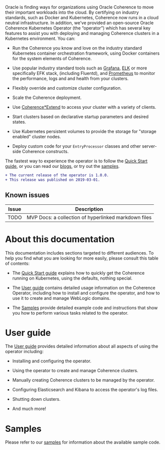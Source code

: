 <!--
Copyright 2018, Oracle Corporation and/or its affiliates.
All rights reserved.  Licensed under the Universal
Permissive License v 1.0 as shown at
http://oss.oracle.com/licenses/upl.

Only edit the top level copy of this file.  Any other
copies of this file, such as /README.md, are for
historical documentation purposes and have been copied into
place by the top level Makefile.
-->

Oracle is finding ways for organizations using Oracle Coherence to move
their important workloads into the cloud. By certifying on industry
standards, such as Docker and Kubernetes, Coherence now runs in a cloud
neutral infrastructure. In addition, we've provided an open-source
Oracle Coherence Kubernetes Operator (the “operator”) which has several
key features to assist you with deploying and managing Coherence
clusters in a Kubernetes environment. You can:

* Run the Coherence you know and love on the industry standard
  Kubernetes container orchestration framework, using Docker containers
  for the system elements of Coherence.

* Use popular industry standard tools such as
  [Grafana](https://grafana.com/),
  [ELK](https://www.elastic.co/elk-stack) or more specifically EFK stack, (including Fluentd), and
  [Prometheus](https://prometheus.io/) to monitor the performance,
  logs and and health from your clusters.

* Flexibly override and customize cluster configuration.

* Scale the Coherence deployment.

* Use
  [Coherence*Extend](https://docs.oracle.com/middleware/12213/coherence/develop-remote-clients/building-your-first-extend-application.htm#COHCG5033)
  to access your cluster with a variety of clients.

* Start clusters based on declarative startup parameters and desired
  states.

* Use Kubernetes persistent volumes to provide the storage for "storage
enabled" cluster nodes.

* Deploy custom code for your `EntryProcessor` classes and other
server-side Coherence constructs.

The fastest way to experience the operator is to follow the
[Quick Start guide](quickstart.md), or you can read our
[blogs](https://blogs.oracle.com/weblogicserver/how-to-weblogic-server-on-kubernetes),
or try out the [samples](samples/README.md).

```diff
+ The current release of the operator is 1.0.0.
+ This release was published on 2019-03-01.
```

## Known issues

| Issue | Description |
|-------|-------------|
| TODO | MVP Docs: a collection of hyperlinked markdown files |

<!--
Operator version 0.1.0
Documentation for the 0.1.0 release of the operator is
available [here](docs/0.1.0/README.md).

Backward compatibility guidelines
PENDING
-->

# About this documentation

This documentation includes sections targeted to different audiences.
To help you find what you are looking for more easily, please consult
this table of contents:

* The [Quick Start guide](quickstart.md) explains how to
  quickly get the Coherence running on Kubernetes, using the defaults,
  nothing special.

* The [User guide](user-guide.md) contains detailed usage
  information on the Coherence Operator, including how to install and
  configure the operator, and how to use it to create and manage
  WebLogic domains.

* The [Samples](samples/README.md) provide detailed example
  code and instructions that show you how to perform various tasks
  related to the operator.

<!--
* The [Developer guide](docs/developer.md) provides details for people
  who want to understand how the operator is built, tested, and so
  on. Those who wish to contribute to the operator code will find useful
  information here.  This section also includes API documentation
  (Javadoc) and Swagger/OpenAPI documentation for the REST APIs.

* The [Contributing](#contributing-to-the-operator) section provides information about contribution requirements.
-->

# User guide

The [User guide](user-guide.md) provides detailed information
about all aspects of using the operator including:

* Installing and configuring the operator.

* Using the operator to create and manage Coherence clusters.

* Manually creating Coherence clusters to be managed by the operator.

* Configuring Elasticsearch and Kibana to access the operator's log files.

* Shutting down clusters.

* And much more!

# Samples

Please refer to our [samples](samples/README.md) for
information about the available sample code.

<!--
Need more help? Have a suggestion? Come and say "Hello!"

We have a **public Slack channel** where you can get in
touch with us to ask questions about using the operator or
give us feedback or suggestions about what features and
improvements you would like to see.  We would love to hear
from you. To join our channel, please
[visit this site to get an invitation](https://weblogic-slack-inviter.herokuapp.com/).
The invitation email will include details of how to access
our Slack workspace.  After you are logged in, please come
to `#operator` and say, "hello!"

-->
